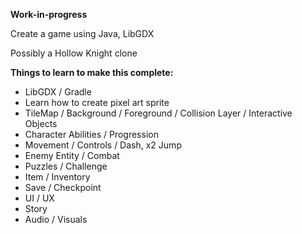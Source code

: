**Work-in-progress**

Create a game using Java, LibGDX

Possibly a Hollow Knight clone

**Things to learn to make this complete:**

<ul>
<li>LibGDX / Gradle</li>
<li>Learn how to create pixel art sprite</li>
<li>TileMap / Background / Foreground / Collision Layer / Interactive Objects</li>
<li>Character Abilities / Progression</li>
<li>Movement / Controls / Dash, x2 Jump</li>
<li>Enemy Entity / Combat</li>
<li>Puzzles / Challenge</li>
<li>Item / Inventory</li>
<li>Save / Checkpoint</li>
<li>UI / UX</li>
<li>Story</li>
<li>Audio / Visuals</li>
</ul>


